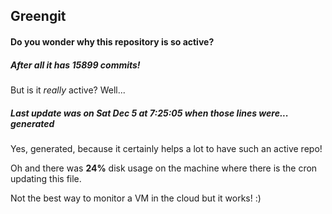 ## Greengit

#### Do you wonder why this repository is so active?

##### After all it has 15899 commits!

But is it *really* active? Well...

##### Last update was on Sat Dec 5 at 7:25:05 when those lines were... generated

Yes, generated, because it certainly helps a lot to have such an active repo!

Oh and there was **24%** disk usage on the machine
where there is the cron updating this file.

Not the best way to monitor a VM in the cloud but it works! :)

